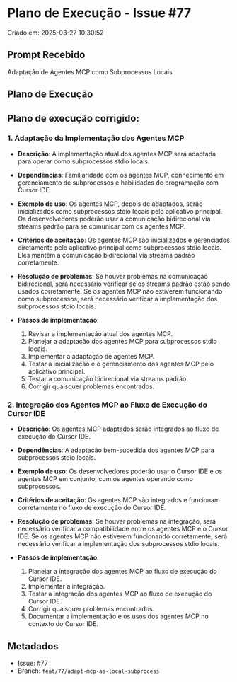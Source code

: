 # Plano de Execução - Issue #77

Criado em: 2025-03-27 10:30:52

## Prompt Recebido

Adaptação de Agentes MCP como Subprocessos Locais

## Plano de Execução

## Plano de execução corrigido:

### 1. Adaptação da Implementação dos Agentes MCP
- **Descrição**: A implementação atual dos agentes MCP será adaptada para operar como subprocessos stdio locais.

- **Dependências**: Familiaridade com os agentes MCP, conhecimento em gerenciamento de subprocessos e habilidades de programação com Cursor IDE.

- **Exemplo de uso**: Os agentes MCP, depois de adaptados, serão inicializados como subprocessos stdio locais pelo aplicativo principal. Os desenvolvedores poderão usar a comunicação bidirecional via streams padrão para se comunicar com os agentes MCP.

- **Critérios de aceitação**: Os agentes MCP são inicializados e gerenciados diretamente pelo aplicativo principal como subprocessos stdio locais. Eles mantêm a comunicação bidirecional via streams padrão corretamente.

- **Resolução de problemas**: Se houver problemas na comunicação bidirecional, será necessário verificar se os streams padrão estão sendo usados corretamente. Se os agentes MCP não estiverem funcionando como subprocessos, será necessário verificar a implementação dos subprocessos stdio locais.

- **Passos de implementação**: 
  1. Revisar a implementação atual dos agentes MCP.
  2. Planejar a adaptação dos agentes MCP para subprocessos stdio locais.
  3. Implementar a adaptação de agentes MCP.
  4. Testar a inicialização e o gerenciamento dos agentes MCP pelo aplicativo principal.
  5. Testar a comunicação bidirecional via streams padrão.
  6. Corrigir quaisquer problemas encontrados.

### 2. Integração dos Agentes MCP ao Fluxo de Execução do Cursor IDE
- **Descrição**: Os agentes MCP adaptados serão integrados ao fluxo de execução do Cursor IDE.

- **Dependências**: A adaptação bem-sucedida dos agentes MCP para subprocessos stdio locais.

- **Exemplo de uso**: Os desenvolvedores poderão usar o Cursor IDE e os agentes MCP em conjunto, com os agentes operando como subprocessos.

- **Critérios de aceitação**: Os agentes MCP são integrados e funcionam corretamente no fluxo de execução do Cursor IDE.

- **Resolução de problemas**: Se houver problemas na integração, será necessário verificar a compatibilidade entre os agentes MCP e o Cursor IDE. Se os agentes MCP não estiverem funcionando corretamente, será necessário verificar a implementação dos subprocessos stdio locais.

- **Passos de implementação**: 
  1. Planejar a integração dos agentes MCP ao fluxo de execução do Cursor IDE.
  2. Implementar a integração.
  3. Testar a integração dos agentes MCP ao fluxo de execução do Cursor IDE.
  4. Corrigir quaisquer problemas encontrados.
  5. Documentar a implementação e os usos dos agentes MCP no contexto do Cursor IDE.

## Metadados

- Issue: #77
- Branch: `feat/77/adapt-mcp-as-local-subprocess`
